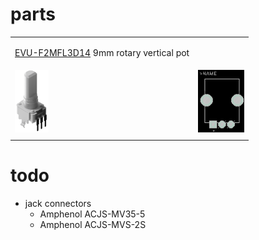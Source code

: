 # parts

<table>
<tr>
<td>
 
[EVU-F2MFL3D14](pots/EVU-F2MFL3D14/ "Panasonic square 9mm EVU-F2MFL3D14")
 9mm rotary vertical pot
 </td>
 <td>
 </td>
 </tr>
  
 <tr>
 <td>
 
<img src="pots/EVU-F2MFL3D14/EVUF2MFL3D14.png" height="100px">

 </td>
 <td>
 <img src="pots/EVU-F2MFL3D14/Footprint2.png" height="100px">
 </td>
 
 </tr>
 
 <tr>
 <td>
  


 </td>
 <td>
 </td>
 
 </tr>
 
 
 </table>

# todo
* jack connectors
  * Amphenol ACJS-MV35-5
  * Amphenol ACJS-MVS-2S 
